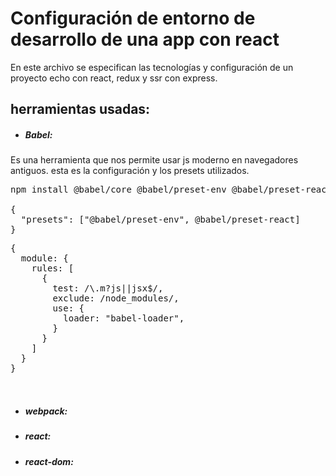 # Configuración de entorno de desarrollo de una app con react

En este archivo se especifican las tecnologías y configuración de un proyecto echo con react, redux y ssr con express.


## herramientas usadas:

- ##### Babel:
Es una herramienta que nos permite usar js moderno en navegadores antiguos.
esta es la configuración y los presets utilizados.

<pre>
npm install @babel/core @babel/preset-env @babel/preset-react --save-dev

{
  "presets": ["@babel/preset-env", @babel/preset-react]
}
</pre>


<pre>
{
  module: {
    rules: [
      {
        test: /\.m?js||jsx$/,
        exclude: /node_modules/,
        use: {
          loader: "babel-loader",
        }
      }
    ]
  }
}


</pre>

- ##### webpack:


- ##### react:

- ##### react-dom: